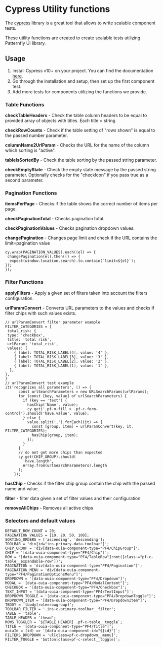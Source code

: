 # Cypress Utility functions

The [cypress](https://www.cypress.io/) library is a great tool that allows to write scalable component tests.

These utility functions are created to create scalable tests utilizing Patternfly UI library.

## Usage
1) Install Cypress v10+ on your project. You can find the documentation [here](https://docs.cypress.io/guides/component-testing/quickstart-react).
2) Go through the installation and setup, then set up the first component test.
3) Add more tests for components utilizing the functions we provide.

### Table Functions
**checkTableHeaders** - Check the table column headers to be equal to provided array of objects with titles. Each title = string.

**checkRowCounts** - Check if the table setting of "rows shown" is equal to the passed number parameter.

**columnName2UrlParam** - Checks the URL for the name of the column which sorting is "active".

**tableIsSortedBy** - Check the table sorting by the passed string parameter.

**checkEmptyState** - Check the empty state message by the passed string parameter.
Optionally checks for the "checkIcon" if you pass true as a second parameter.

### Pagination Functions
**itemsPerPage** - Checks if the table shows the correct number of items per page.

**checkPaginationTotal** - Checks pagination total.

**checkPaginationValues** - Checks pagination dropdown values.

**changePagination** - Changes page limit and check if the URL contains the limit=pagination value
```JS
cy.wrap(PAGINATION_VALUES).each((el) => {
 changePagination(el).then(() => {
  expect(window.location.search).to.contain(`limit=${el}`);
});
});
```

### Filter Functions
**applyFilters** - Apply a given set of filters taken into account the filters configuration.

**urlParamConvert** - Converts URL parameters to the values and checks if filter chips with such values exists.
```JS
// urlParamConvert filter parameter example
FILTER_CATEGORIES = {
 total_risk: {
 type: 'checkbox',
 title: 'total risk',
 urlParam: 'total_risk',
 values: [
    { label: TOTAL_RISK_LABEL[4], value: '4' },
    { label: TOTAL_RISK_LABEL[3], value: '3' },
    { label: TOTAL_RISK_LABEL[2], value: '2' },
    { label: TOTAL_RISK_LABEL[1], value: '1' },
  ],
},
}
// urlParamConvert test example
it('recognizes all parameters', () => {
      const urlSearchParameters = new URLSearchParams(urlParams);
      for (const [key, value] of urlSearchParameters) {
        if (key == 'text') {
          hasChip('Name', value);
          cy.get('.pf-m-fill > .pf-c-form-control').should('have.value', value);
        } else {
          value.split(',').forEach((it) => {
            const [group, item] = urlParamConvert(key, it, FILTER_CATEGORIES);
            hasChip(group, item);
          });
        }
      }
      // do not get more chips than expected
      cy.get(CHIP_GROUP).should(
        'have.length',
        Array.from(urlSearchParameters).length
      );
    });
```

**hasChip** - Checks if the filter chip group contain the chip with the passed name and value.

**filter** - filter data given a set of filter values and their configuration.

**removeAllChips** - Removes all active chips


### Selectors and default values
```
DEFAULT_ROW_COUNT = 20;
PAGINATION_VALUES = [10, 20, 50, 100];
SORTING_ORDERS = ['ascending', 'descending'];
TOOLBAR = 'div[id="ins-primary-data-toolbar"]';
CHIP_GROUP = 'div[data-ouia-component-type="PF4/ChipGroup"]';
CHIP = '[data-ouia-component-type="PF4/Chip"]';
ROW = '[data-ouia-component-type="PF4/TableRow"]:not([class~="pf-c-table__expandable-row"])';
PAGINATION = 'div[data-ouia-component-type="PF4/Pagination"]';
PAGINATION_MENU = 'div[data-ouia-component-type="PF4/PaginationOptionsMenu"]';
DROPDOWN = '[data-ouia-component-type="PF4/Dropdown"]';
MODAL = '[data-ouia-component-type="PF4/ModalContent"]';
CHECKBOX = '[data-ouia-component-type="PF4/Checkbox"]';
TEXT_INPUT = '[data-ouia-component-type="PF4/TextInput"]';
DROPDOWN_TOGGLE = '[data-ouia-component-type="PF4/DropdownToggle"]';
DROPDOWN_ITEM = '[data-ouia-component-type="PF4/DropdownItem"]';
TBODY = 'tbody[role=rowgroup]';
TOOLBAR_FILTER = '.ins-c-primary-toolbar__filter';
TABLE = 'table';
TABLE_HEADER = 'thead';
ROWS_TOGGLER = `${TABLE_HEADER} .pf-c-table__toggle`;
TITLE = '[data-ouia-component-type="PF4/Title"]';
ouiaId = (id) => `[data-ouia-component-id="${id}"]`;
FILTERS_DROPDOWN = 'ul[class=pf-c-dropdown__menu]';
FILTER_TOGGLE = 'button[class=pf-c-select__toggle]';
```
